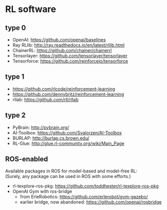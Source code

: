 # RL software

## type 0
* OpenAI: https://github.com/openai/baselines
* Ray RLlib: http://ray.readthedocs.io/en/latest/rllib.html
* ChainerRL: https://github.com/chainer/chainerrl
* Tensorlayer: https://github.com/tensorlayer/tensorlayer
* Tensorforce: https://github.com/reinforceio/tensorforce

## type 1
* https://github.com/rlcode/reinforcement-learning
* https://github.com/dennybritz/reinforcement-learning
* rllab: https://github.com/rll/rllab

## type 2
* PyBrain: http://pybrain.org/
* AI-Toolbox: https://github.com/Svalorzen/AI-Toolbox
* BURLAP: http://burlap.cs.brown.edu/
* RL-Glue: http://glue.rl-community.org/wiki/Main_Page

## ROS-enabled
Available packages in ROS for model-based and model-free RL: <br/>
(Surely, any package can be used in ROS with some efforts.)
* rl-texplore-ros-pkg: https://github.com/toddhester/rl-texplore-ros-pkg
* OpenAI Gym with ros-bridge
  * from ErleRobotics: https://github.com/erlerobot/gym-gazebo/
  * earlier bridge, now abandoned: https://github.com/openai/rosbridge
